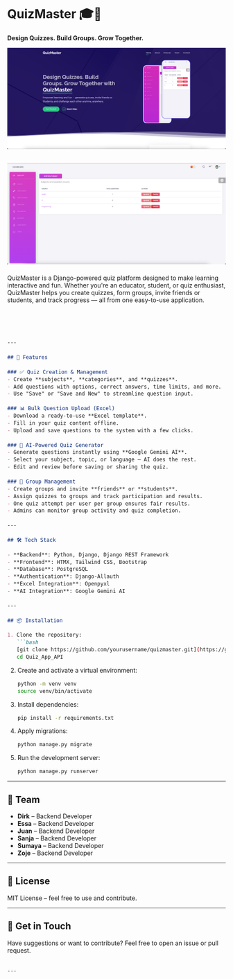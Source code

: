 # QuizMaster 🎓🧠  
**Design Quizzes. Build Groups. Grow Together.**

![image_alt](https://github.com/esagraphic/Quiz_App_API/blob/38bff21a8baae9b61e3882c8670aad3e5bb1ed60/landing.png?raw=true)

![image_alt](https://github.com/esagraphic/Quiz_App_API/blob/38bff21a8baae9b61e3882c8670aad3e5bb1ed60/dashboard.png?raw=true)
---

QuizMaster is a Django-powered quiz platform designed to make learning interactive and fun. Whether you're an educator, student, or quiz enthusiast, QuizMaster helps you create quizzes, form groups, invite friends or students, and track progress — all from one easy-to-use application.

````markdown




---

## 🚀 Features

### ✅ Quiz Creation & Management
- Create **subjects**, **categories**, and **quizzes**.
- Add questions with options, correct answers, time limits, and more.
- Use "Save" or "Save and New" to streamline question input.

### 📊 Bulk Question Upload (Excel)
- Download a ready-to-use **Excel template**.
- Fill in your quiz content offline.
- Upload and save questions to the system with a few clicks.

### 🤖 AI-Powered Quiz Generator
- Generate questions instantly using **Google Gemini AI**.
- Select your subject, topic, or language — AI does the rest.
- Edit and review before saving or sharing the quiz.

### 👥 Group Management
- Create groups and invite **friends** or **students**.
- Assign quizzes to groups and track participation and results.
- One quiz attempt per user per group ensures fair results.
- Admins can monitor group activity and quiz completion.

---

## 🛠️ Tech Stack

- **Backend**: Python, Django, Django REST Framework  
- **Frontend**: HTMX, Tailwind CSS, Bootstrap  
- **Database**: PostgreSQL  
- **Authentication**: Django-Allauth  
- **Excel Integration**: Openpyxl  
- **AI Integration**: Google Gemini AI  

---

## 📦 Installation

1. Clone the repository:
   ```bash
   [git clone https://github.com/yourusername/quizmaster.git](https://github.com/esagraphic/Quiz_App_API.git)
   cd Quiz_App_API
````

2. Create and activate a virtual environment:

   ```bash
   python -m venv venv
   source venv/bin/activate
   ```

3. Install dependencies:

   ```bash
   pip install -r requirements.txt
   ```

4. Apply migrations:

   ```bash
   python manage.py migrate
   ```

5. Run the development server:

   ```bash
   python manage.py runserver
   ```

---

## 👤 Team

* **Dirk** – Backend Developer
* **Essa** – Backend Developer
* **Juan** – Backend Developer
* **Sanja** – Backend Developer
* **Sumaya** – Backend Developer
* **Zoje** – Backend Developer

---



## 📎 License

MIT License – feel free to use and contribute.

---

## 💬 Get in Touch

Have suggestions or want to contribute? Feel free to open an issue or pull request.

```

---

```
